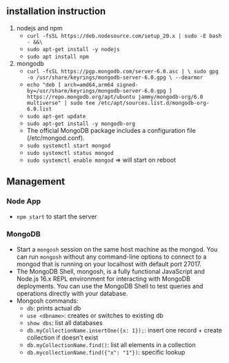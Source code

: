 ## installation instruction
1. nodejs and npm
    - `curl -fsSL https://deb.nodesource.com/setup_20.x | sudo -E bash - &&\`
    - `sudo apt-get install -y nodejs`
    - `sudo apt install npm`
2. mongodb
    - `curl -fsSL https://pgp.mongodb.com/server-6.0.asc | \
   sudo gpg -o /usr/share/keyrings/mongodb-server-6.0.gpg \
   --dearmor`
   - `echo "deb [ arch=amd64,arm64 signed-by=/usr/share/keyrings/mongodb-server-6.0.gpg ] https://repo.mongodb.org/apt/ubuntu jammy/mongodb-org/6.0 multiverse" | sudo tee /etc/apt/sources.list.d/mongodb-org-6.0.list`
   - `sudo apt-get update`
   - `sudo apt-get install -y mongodb-org`
   - The official MongoDB package includes a configuration file (/etc/mongod.conf).
   - `sudo systemctl start mongod`
   - `sudo systemctl status mongod`
   - `sudo systemctl enable mongod` => will start on reboot

## Management
### Node App
- `npm start` to start the server 
### MongoDB
- Start a `mongosh` session on the same host machine as the mongod. You can run `mongosh` without any command-line options to connect to a mongod that is running on your localhost with default port 27017.
- The MongoDB Shell, mongosh, is a fully functional JavaScript and Node.js 16.x REPL environment for interacting with MongoDB deployments. You can use the MongoDB Shell to test queries and operations directly with your database.
- Mongosh commands:
    - `db`: prints actual db
    - `use <dbname>`: creates or switches to existing db
    - `show dbs`: list all databases
    - `db.myCollectionName.insertOne({x: 1});`: insert one record + create collection if doesn't exist
    - `db.myCollectionName.find()`: list all elements in a collection
    - `db.mycollectionName.find({"x": "1"})`: specific lookup